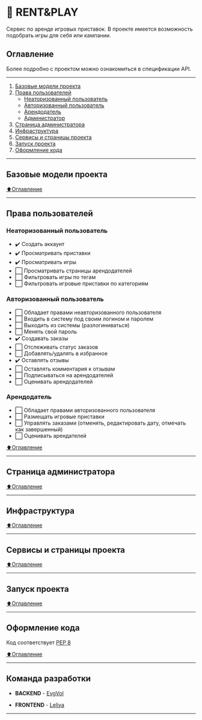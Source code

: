# :wrench: RENT&PLAY
Сервис по аренде игровых приставок. В проекте имеется возможность подобрать игры для себя или кампании. 

## Оглавление
Более подробно с проектом можно ознакомиться в спецификации API.
____
1. [Базовые модели проекта](#Базовые-модели-проекта)
2. [Права пользователей](#Права-пользователей)
    - [Неаторизованный пользователь](#Неаторизованный-пользователь)
    - [Авторизованный пользователь](#Авторизованный-пользователь)
    - [Арендодатель](#Арендодатель)
    - [Администратор](#Администратор)
3. [Страница администратора](#Страница-администратора)
4. [Инфраструктура](#Инфраструктура)
5. [Сервисы и страницы проекта](#Сервисы-и-страницы-проекта)
6. [Запуск проекта](#Запуск-проекта)
7. [Оформление кода](#Оформление-кода)

____

## Базовые модели проекта

[:arrow_up:Оглавление](#Оглавление)
____

## Права пользователей

### Неаторизованный пользователь
- :heavy_check_mark: Создать аккаунт
- :heavy_check_mark: Просматривать приставки
- :heavy_check_mark: Просматривать игры
- :white_large_square: Просматривать страницы арендодателей
- :white_large_square: Фильтровать игры по тегам
- :white_large_square: Фильтровать игровые приставки по категориям

### Авторизованный пользователь
- :white_large_square: Обладает правами неавторизованного пользователя 
- :white_large_square: Входить в систему под своим логином и паролем
- :white_large_square: Выходить из системы (разлогиниваться)
- :white_large_square: Менять свой пароль
- :heavy_check_mark: Создавать заказы
- :white_large_square: Отслеживать статус заказов
- :white_large_square: Добавлять/удалять в избранное 
- :heavy_check_mark: Оставлять отзывы
- :white_large_square: Оставлять комментария к отзывам
- :white_large_square: Подписываться на арендодателей
- :white_large_square: Оценивать арендодателей

### Арендодатель
- :white_large_square: Обладает правами авторизованного пользователя
- :white_large_square: Размещать игровые приставки
- :white_large_square: Управлять заказами (отменять, редактировать дату, отмечать как завершенный)
- :white_large_square: Оценивать арендателей

[:arrow_up:Оглавление](#Оглавление)
____

## Страница администратора

[:arrow_up:Оглавление](#Оглавление)
____

## Инфраструктура

[:arrow_up:Оглавление](#Оглавление)

____

## Сервисы и страницы проекта

[:arrow_up:Оглавление](#Оглавление)
____

## Запуск проекта

[:arrow_up:Оглавление](#Оглавление)
____

## Оформление кода
Код соответствует [PEP 8](https://pep8.org/)

[:arrow_up:Оглавление](#Оглавление)
____

## Команда разработки

- **BACKEND** - [EvgVol](https://github.com/EvgVol)

- **FRONTEND** - [Leliya](https://github.com/Leliya)
____